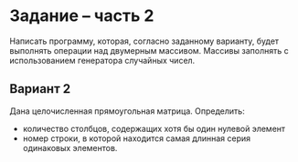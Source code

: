 # Задание – часть 2
Написать программу, которая, согласно заданному варианту, будет выполнять операции над двумерным массивом. Массивы заполнять с использованием генератора случайных чисел.

## Вариант 2
Дана целочисленная прямоугольная матрица. Определить:
- количество столбцов, содержащих хотя бы один нулевой элемент
- номер строки, в которой находится самая длинная серия одинаковых элементов.
